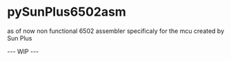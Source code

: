 # pySunPlus6502asm
 as of now non functional 6502 assembler specificaly for the mcu created by Sun Plus

--- WIP ---
